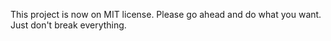 This project is now on MIT license. Please go ahead and do what you want. Just don't break everything.
